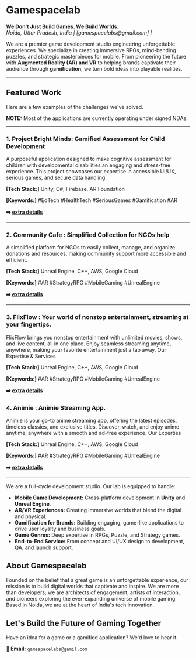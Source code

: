 
<h1>Gamespacelab</h1>
<p>
  <strong>We Don't Just Build Games. We Build Worlds.</strong>
  <br/>
  <em>Noida, Uttar Pradesh, India | [gamespacelabs@gmail.com] |</em>
</p>

We are a premier game development studio engineering unforgettable experiences. We specialize in creating immersive RPGs, mind-bending puzzles, and strategic masterpieces for mobile. From pioneering the future with **Augmented Reality (AR) and VR** to helping brands captivate their audience through **gamification**, we turn bold ideas into playable realities.

---

## Featured Work

Here are a few examples of the challenges we've solved.

**NOTE:** Most of the applications are currently operating under signed NDAs.

---

### 1. Project Bright Minds: Gamified Assessment for Child Development



A purposeful application designed to make cognitive assessment for children with developmental disabilities an engaging and stress-free experience. This project showcases our expertise in accessible UI/UX, serious games, and secure data handling.

**[Tech Stack:]** Unity, C#, Firebase, AR Foundation


**[Keywords:]** #EdTech #HealthTech #SeriousGames #Gamification #AR

**➡️ [extra details](https://github.com/jspybom/PROJECT_BRIGHT_MINDS/tree/main)**

---

### 2. Community Cafe : Simplified Collection for NGOs help


A simplified platform for NGOs to easily collect, manage, and organize donations and resources, making community support more accessible and efficient.

**[Tech Stack:]** Unreal Engine, C++, AWS, Google Cloud 


**[Keywords:]** #AR #StrategyRPG #MobileGaming #UnrealEngine

**➡️ [extra details]([COMMUNITY_CAFE])**

---

### 3. FlixFlow : Your world of nonstop entertainment, streaming at your fingertips. 



FlixFlow brings you nonstop entertainment with unlimited movies, shows, and live content, all in one place. Enjoy seamless streaming anytime, anywhere, making your favorite entertainment just a tap away.
Our Expertise & Services

**[Tech Stack:]** Unreal Engine, C++, AWS, Google Cloud

**[Keywords:]** #AR #StrategyRPG #MobileGaming #UnrealEngine

**➡️ [extra details]([FLIXFLOW])**


### 4. Animie : Animie Streaming App. 



Animie is your go-to anime streaming app, offering the latest episodes, timeless classics, and exclusive titles. Discover, watch, and enjoy anime anytime, anywhere with a smooth and ad-free experience.
Our Experties

**[Tech Stack:]** Unreal Engine, C++, AWS, Google Cloud

**[Keywords:]** #AR #StrategyRPG #MobileGaming #UnrealEngine

**➡️ [extra details]([ANIMIE])**

---
We are a full-cycle development studio. Our lab is equipped to handle:

-   **Mobile Game Development:** Cross-platform development in **Unity** and **Unreal Engine**.
-   **AR/VR Experiences:** Creating immersive worlds that blend the digital and physical.
-   **Gamification for Brands:** Building engaging, game-like applications to drive user loyalty and business goals.
-   **Game Genres:** Deep expertise in RPGs, Puzzle, and Strategy games.
-   **End-to-End Service:** From concept and UI/UX design to development, QA, and launch support.

## About Gamespacelab

Founded on the belief that a great game is an unforgettable experience, our mission is to build digital worlds that captivate and inspire. We are more than developers; we are architects of engagement, artists of interaction, and pioneers exploring the ever-expanding universe of mobile gaming. Based in Noida, we are at the heart of India's tech innovation.

## Let's Build the Future of Gaming Together

Have an idea for a game or a gamified application? We'd love to hear it.

**📧 Email:** `gamespacelabs@gamil.com`
